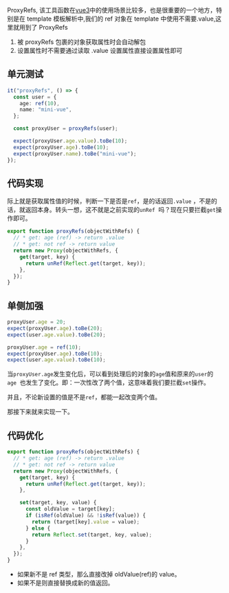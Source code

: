 ProxyRefs, 该工具函数在[vue3](https://so.csdn.net/so/search?q=vue3&spm=1001.2101.3001.7020)中的使用场景比较多，也是很重要的一个地方，特别是在 template 模板解析中,我们的 ref 对象在 template 中使用不需要.value,这里就用到了 ProxyRefs

1. 被 proxyRefs 包裹的对象获取属性时会自动解包
2. 设置属性时不需要通过读取 .value 设置属性直接设置属性即可

## 单元测试

```ts
it("proxyRefs", () => {
  const user = {
    age: ref(10),
    name: "mini-vue",
  };

  const proxyUser = proxyRefs(user);

  expect(proxyUser.age.value).toBe(10);
  expect(proxyUser.age).toBe(10);
  expect(proxyUser.name).toBe("mini-vue");
});
```

## 代码实现

际上就是获取属性值的时候，判断一下是否是`ref`，是的话返回`.value` ，不是的话，就返回本身。转头一想，这不就是之前实现的`unRef`  吗？现在只要拦截`get`操作即可。

```ts
export function proxyRefs(objectWithRefs) {
  // * get: age (ref) -> return .value
  // * get: not ref -> return value
  return new Proxy(objectWithRefs, {
    get(target, key) {
      return unRef(Reflect.get(target, key));
    },
  });
}
```

## 单侧加强

```ts
proxyUser.age = 20;
expect(proxyUser.age).toBe(20);
expect(user.age.value).toBe(20);

proxyUser.age = ref(10);
expect(proxyUser.age).toBe(10);
expect(user.age.value).toBe(10);
```

当`proxyUser.age`发生变化后，可以看到处理后的对象的`age`值和原来的`user`的`age`  也发生了变化。即：一次性改了两个值，这意味着我们要拦截`set`操作。

并且，不论新设置的值是不是`ref`，都能一起改变两个值。

那接下来就来实现一下。

## 代码优化

```ts
export function proxyRefs(objectWithRefs) {
  // * get: age (ref) -> return .value
  // * get: not ref -> return value
  return new Proxy(objectWithRefs, {
    get(target, key) {
      return unRef(Reflect.get(target, key));
    },

    set(target, key, value) {
      const oldValue = target[key];
      if (isRef(oldValue) && !isRef(value)) {
        return (target[key].value = value);
      } else {
        return Reflect.set(target, key, value);
      }
    },
  });
}
```

- 如果新不是 ref 类型，那么直接改掉 oldValue(ref)的 value。
- 如果不是则直接替换成新的值返回。
